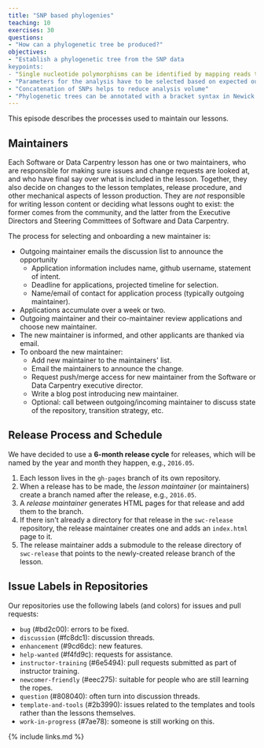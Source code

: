 ```yaml
---
title: "SNP based phylogenies"
teaching: 10
exercises: 30
questions:
- "How can a phylogenetic tree be produced?"
objectives:
- "Establish a phylogenetic tree from the SNP data
keypoints:
- "Single nucleotide polymorphisms can be identified by mapping reads to a reference genome"
- "Parameters for the analysis have to be selected based on expected outcomes for this organism"
- "Concatenation of SNPs helps to reduce analysis volume"    
- "Phylogenetic trees can be annotated with a bracket syntax in Newick format"
---
```


This episode describes the processes used to maintain our lessons.

## Maintainers

Each Software or Data Carpentry lesson has one or two maintainers,
who are responsible for making sure issues and change requests are looked at,
and who have final say over what is included in the lesson.
Together,
they also decide on changes to the lesson templates,
release procedure,
and other mechanical aspects of lesson production.
They are *not* responsible for writing lesson content or deciding what lessons ought to exist:
the former comes from the community,
and the latter from the Executive Directors and Steering Committees of Software and Data Carpentry.

The process for selecting and onboarding a new maintainer is:

*   Outgoing maintainer emails the discussion list to announce the opportunity
    *    Application information includes name, github username, statement of intent.
    *    Deadline for applications, projected timeline for selection.
    *    Name/email of contact for application process (typically outgoing maintainer).
*   Applications accumulate over a week or two.
*   Outgoing maintainer and their co-maintainer review applications and choose new maintainer.
*   The new maintainer is informed, and other applicants are thanked via email.
*   To onboard the new maintainer:
    *   Add new maintainer to the maintainers' list.
    *   Email the maintainers to announce the change.
    *   Request push/merge access for new maintainer from
        the Software or Data Carpentry executive director.
    *   Write a blog post introducing new maintainer.
    *   Optional: call between outgoing/incoming maintainer to discuss state of the repository,
        transition strategy, etc.

## Release Process and Schedule

We have decided to use a **6-month release cycle** for releases, which
will be named by the year and month they happen, e.g., `2016.05`.

1.  Each lesson lives in the `gh-pages` branch of its own repository.
2.  When a release has to be made,
    the *lesson maintainer* (or maintainers) create a branch named after the release,
    e.g., `2016.05`.
3.  A *release maintainer* generates HTML pages for that release and add them to the branch.
4.  If there isn't already a directory for that release in the `swc-release` repository,
    the release maintainer creates one
    and adds an `index.html` page to it.
5.  The release maintainer adds a submodule to the release directory of `swc-release`
    that points to the newly-created release branch of the lesson.

## Issue Labels in Repositories

Our repositories use the following labels (and colors) for issues and pull requests:

*   `bug` (#bd2c00): errors to be fixed.
*   `discussion` (#fc8dc1): discussion threads.
*   `enhancement` (#9cd6dc): new features.
*   `help-wanted` (#f4fd9c): requests for assistance.
*   `instructor-training` (#6e5494): pull requests submitted as part of instructor training.
*   `newcomer-friendly` (#eec275): suitable for people who are still learning the ropes.
*   `question` (#808040): often turn into discussion threads.
*   `template-and-tools` (#2b3990): issues related to the templates and tools
    rather than the lessons themselves.
*   `work-in-progress` (#7ae78): someone is still working on this.

{% include links.md %}
